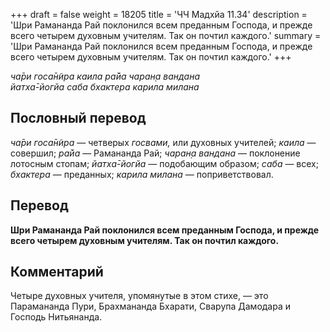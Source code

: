 +++
draft = false
weight = 18205
title = 'ЧЧ Мадхйа 11.34'
description = 'Шри Рамананда Рай поклонился всем преданным Господа, и прежде всего четырем духовным учителям. Так он почтил каждого.'
summary = 'Шри Рамананда Рай поклонился всем преданным Господа, и прежде всего четырем духовным учителям. Так он почтил каждого.'
+++

_ча̄ри госа̄н̃ира каила ра̄йа чаран̣а вандана  
йатха̄-йогйа саба бхактера карила милана_

## Пословный перевод

_ча̄ри_ _госа̄н̃ира_ — четверых _госвами,_ или духовных учителей; _каила_ — совершил; _ра̄йа_ — Рамананда Рай; _чаран̣а_ _вандана_ — поклонение лотосным стопам; _йатха̄_\-_йогйа_ — подобающим образом; _саба_ — всех; _бхактера_ — преданных; _карила_ _милана_ — поприветствовал.

## Перевод

**Шри Рамананда Рай поклонился всем преданным Господа, и прежде всего четырем духовным учителям. Так он почтил каждого.**

## Комментарий

Четыре духовных учителя, упомянутые в этом стихе, — это Парамананда Пури, Брахмананда Бхарати, Сварупа Дамодара и Господь Нитьянанда.
